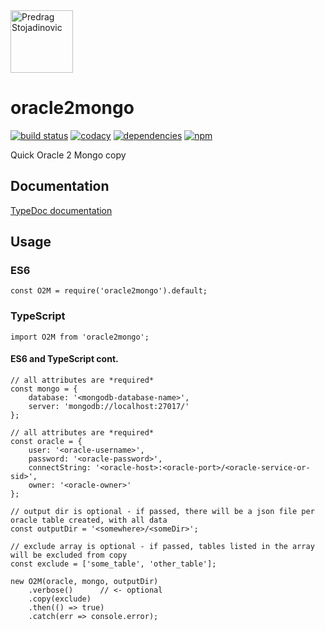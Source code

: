 <a href='http://stojadinovic.net'>
  <img alt='Predrag Stojadinovic' src='https://en.stojadinovic.net/assets/images/logo-128x128-88.jpg' width='100'>
</a>

# oracle2mongo
[![build status](https://img.shields.io/travis/cope/oracle2mongo.svg?branch=master)](https://travis-ci.org/cope/oracle2mongo)
[![codacy](https://img.shields.io/codacy/grade/07b287618ee8467da981a039baea0b10.svg)](https://www.codacy.com/project/cope/oracle2mongo/dashboard)
[![dependencies](https://david-dm.org/cope/oracle2mongo.svg)](https://www.npmjs.com/package/oracle2mongo)
[![npm](https://img.shields.io/npm/dt/oracle2mongo.svg)](https://www.npmjs.com/package/oracle2mongo)

Quick Oracle 2 Mongo copy

## Documentation

[TypeDoc documentation](https://cope.github.io/oracle2mongo/docs/)

## Usage

### ES6
	const O2M = require('oracle2mongo').default;

### TypeScript
	import O2M from 'oracle2mongo';

#### ES6 and TypeScript	cont.
	// all attributes are *required*
	const mongo = {
		database: '<mongodb-database-name>',
		server: 'mongodb://localhost:27017/'
	};

	// all attributes are *required*
	const oracle = {
		user: '<oracle-username>',
		password: '<oracle-password>',
		connectString: '<oracle-host>:<oracle-port>/<oracle-service-or-sid>',
		owner: '<oracle-owner>'
	};

	// output dir is optional - if passed, there will be a json file per oracle table created, with all data
	const outputDir = '<somewhere>/<someDir>';

	// exclude array is optional - if passed, tables listed in the array will be excluded from copy
	const exclude = ['some_table', 'other_table'];

	new O2M(oracle, mongo, outputDir)
		.verbose()		// <- optional
		.copy(exclude)
		.then(() => true)
		.catch(err => console.error);

